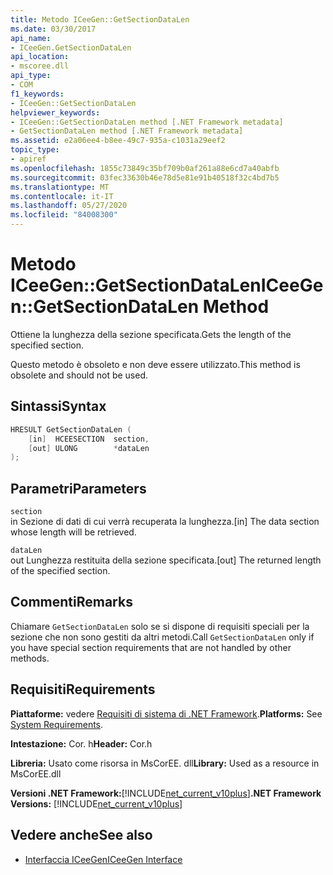 ```yaml
---
title: Metodo ICeeGen::GetSectionDataLen
ms.date: 03/30/2017
api_name:
- ICeeGen.GetSectionDataLen
api_location:
- mscoree.dll
api_type:
- COM
f1_keywords:
- ICeeGen::GetSectionDataLen
helpviewer_keywords:
- ICeeGen::GetSectionDataLen method [.NET Framework metadata]
- GetSectionDataLen method [.NET Framework metadata]
ms.assetid: e2a06ee4-b8ee-49c7-935a-c1031a29eef2
topic_type:
- apiref
ms.openlocfilehash: 1855c73849c35bf709b0af261a88e6cd7a40abfb
ms.sourcegitcommit: 03fec33630b46e78d5e81e91b40518f32c4bd7b5
ms.translationtype: MT
ms.contentlocale: it-IT
ms.lasthandoff: 05/27/2020
ms.locfileid: "84008300"
---
```

# <a name="iceegengetsectiondatalen-method"></a><span data-ttu-id="94e84-102">Metodo ICeeGen::GetSectionDataLen</span><span class="sxs-lookup"><span data-stu-id="94e84-102">ICeeGen::GetSectionDataLen Method</span></span>
<span data-ttu-id="94e84-103">Ottiene la lunghezza della sezione specificata.</span><span class="sxs-lookup"><span data-stu-id="94e84-103">Gets the length of the specified section.</span></span>  
  
 <span data-ttu-id="94e84-104">Questo metodo è obsoleto e non deve essere utilizzato.</span><span class="sxs-lookup"><span data-stu-id="94e84-104">This method is obsolete and should not be used.</span></span>  
  
## <a name="syntax"></a><span data-ttu-id="94e84-105">Sintassi</span><span class="sxs-lookup"><span data-stu-id="94e84-105">Syntax</span></span>  
  
```cpp  
HRESULT GetSectionDataLen (  
    [in]  HCEESECTION  section,  
    [out] ULONG        *dataLen  
);  
```  
  
## <a name="parameters"></a><span data-ttu-id="94e84-106">Parametri</span><span class="sxs-lookup"><span data-stu-id="94e84-106">Parameters</span></span>  
 `section`  
 <span data-ttu-id="94e84-107">in Sezione di dati di cui verrà recuperata la lunghezza.</span><span class="sxs-lookup"><span data-stu-id="94e84-107">[in] The data section whose length will be retrieved.</span></span>  
  
 `dataLen`  
 <span data-ttu-id="94e84-108">out Lunghezza restituita della sezione specificata.</span><span class="sxs-lookup"><span data-stu-id="94e84-108">[out] The returned length of the specified section.</span></span>  
  
## <a name="remarks"></a><span data-ttu-id="94e84-109">Commenti</span><span class="sxs-lookup"><span data-stu-id="94e84-109">Remarks</span></span>  
 <span data-ttu-id="94e84-110">Chiamare `GetSectionDataLen` solo se si dispone di requisiti speciali per la sezione che non sono gestiti da altri metodi.</span><span class="sxs-lookup"><span data-stu-id="94e84-110">Call `GetSectionDataLen` only if you have special section requirements that are not handled by other methods.</span></span>  
  
## <a name="requirements"></a><span data-ttu-id="94e84-111">Requisiti</span><span class="sxs-lookup"><span data-stu-id="94e84-111">Requirements</span></span>  
 <span data-ttu-id="94e84-112">**Piattaforme:** vedere [Requisiti di sistema di .NET Framework](../../get-started/system-requirements.md).</span><span class="sxs-lookup"><span data-stu-id="94e84-112">**Platforms:** See [System Requirements](../../get-started/system-requirements.md).</span></span>  
  
 <span data-ttu-id="94e84-113">**Intestazione:** Cor. h</span><span class="sxs-lookup"><span data-stu-id="94e84-113">**Header:** Cor.h</span></span>  
  
 <span data-ttu-id="94e84-114">**Libreria:** Usato come risorsa in MsCorEE. dll</span><span class="sxs-lookup"><span data-stu-id="94e84-114">**Library:** Used as a resource in MsCorEE.dll</span></span>  
  
 <span data-ttu-id="94e84-115">**Versioni .NET Framework:**[!INCLUDE[net_current_v10plus](../../../../includes/net-current-v10plus-md.md)]</span><span class="sxs-lookup"><span data-stu-id="94e84-115">**.NET Framework Versions:** [!INCLUDE[net_current_v10plus](../../../../includes/net-current-v10plus-md.md)]</span></span>  
  
## <a name="see-also"></a><span data-ttu-id="94e84-116">Vedere anche</span><span class="sxs-lookup"><span data-stu-id="94e84-116">See also</span></span>

- [<span data-ttu-id="94e84-117">Interfaccia ICeeGen</span><span class="sxs-lookup"><span data-stu-id="94e84-117">ICeeGen Interface</span></span>](iceegen-interface.md)
